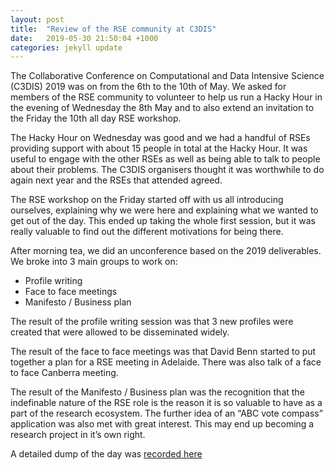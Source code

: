 ```yaml
---
layout: post
title:  "Review of the RSE community at C3DIS"
date:   2019-05-30 21:50:04 +1000
categories: jekyll update
---
```


The Collaborative Conference on Computational and Data Intensive Science (C3DIS) 2019 was on from the 6th to the 10th of May. We asked for members of the RSE community to volunteer to help us run a Hacky Hour in the evening of Wednesday the 8th May and to also extend an invitation to the Friday the 10th all day RSE workshop.

The Hacky Hour on Wednesday was good and we had a handful of RSEs providing support with about 15 people in total at the Hacky Hour. It was useful to engage with the other RSEs as well as being able to talk to people about their problems. The C3DIS organisers thought it was worthwhile to do again next year and the RSEs that attended agreed.

The RSE workshop on the Friday started off with us all introducing ourselves, explaining why we were here and explaining what we wanted to get out of the day. This ended up taking the whole first session, but it was really valuable to find out the different motivations for being there.

After morning tea, we did an unconference based on the 2019 deliverables. We broke into 3 main groups to work on:
- Profile writing
- Face to face meetings
- Manifesto / Business plan

The result of the profile writing session was that 3 new profiles were created that were allowed to be disseminated widely.

The result of the face to face meetings was that David Benn started to put together a plan for a RSE meeting in Adelaide. There was also talk of a face to face Canberra meeting.

The result of the Manifesto / Business plan was the recognition that the indefinable nature of the RSE role is the reason it is so valuable to have as a part of the research ecosystem. The further idea of an “ABC vote compass” application was also met with great interest. This may end up becoming a research project in it’s own right.

A detailed dump of the day was [recorded here](http://bit.ly/rse-c3dis)

